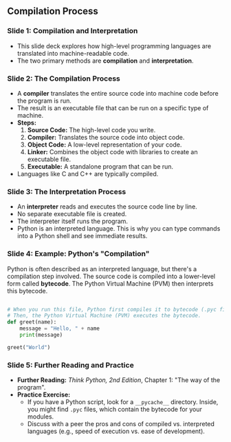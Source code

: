 ## Compilation Process

### Slide 1: Compilation and Interpretation

  * This slide deck explores how high-level programming languages are translated into machine-readable code.
  * The two primary methods are **compilation** and **interpretation**.

### Slide 2: The Compilation Process

  * A **compiler** translates the entire source code into machine code before the program is run.
  * The result is an executable file that can be run on a specific type of machine.
  * **Steps:**
    1.  **Source Code:** The high-level code you write.
    2.  **Compiler:** Translates the source code into object code.
    3.  **Object Code:** A low-level representation of your code.
    4.  **Linker:** Combines the object code with libraries to create an executable file.
    5.  **Executable:** A standalone program that can be run.
  * Languages like C and C++ are typically compiled.

### Slide 3: The Interpretation Process

  * An **interpreter** reads and executes the source code line by line.
  * No separate executable file is created.
  * The interpreter itself runs the program.
  * Python is an interpreted language. This is why you can type commands into a Python shell and see immediate results.

### Slide 4: Example: Python's "Compilation"

Python is often described as an interpreted language, but there's a compilation step involved. The source code is compiled into a lower-level form called **bytecode**. The Python Virtual Machine (PVM) then interprets this bytecode.
```python

# When you run this file, Python first compiles it to bytecode (.pyc file)
# Then, the Python Virtual Machine (PVM) executes the bytecode.
def greet(name):
    message = "Hello, " + name
    print(message)

greet("World")
```
### Slide 5: Further Reading and Practice

  * **Further Reading:** *Think Python, 2nd Edition*, Chapter 1: "The way of the program".
  * **Practice Exercise:**
      * If you have a Python script, look for a `__pycache__` directory. Inside, you might find `.pyc` files, which contain the bytecode for your modules.
      * Discuss with a peer the pros and cons of compiled vs. interpreted languages (e.g., speed of execution vs. ease of development).
